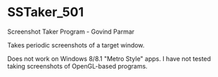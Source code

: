 # SSTaker_501
Screenshot Taker Program - Govind Parmar

Takes periodic screenshots of a target window.  

Does not work on Windows 8/8.1 "Metro Style" apps.  I have not tested taking screenshots of OpenGL-based programs.
